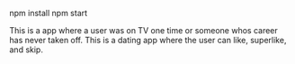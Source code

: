 npm install
npm start

This is a app where a user was on TV one time or someone whos career has never taken off. This is a dating app where the user can like, superlike, and skip.